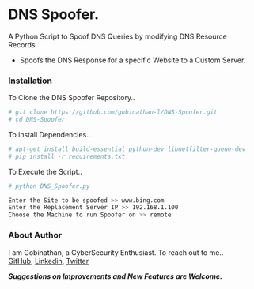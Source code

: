 #  DNS Spoofer. 
A Python Script to Spoof DNS Queries by modifying DNS Resource Records.

  - Spoofs the DNS Response for a specific Website to a Custom Server.

### Installation

To Clone the DNS Spoofer Repository..

```sh
# git clone https://github.com/gobinathan-l/DNS-Spoofer.git
# cd DNS-Spoofer
```

To install Dependencies..

```sh
# apt-get install build-essential python-dev libnetfilter-queue-dev
# pip install -r requirements.txt
```

To Execute the Script..
```sh
# python DNS_Spoofer.py 

Enter the Site to be spoofed >> www.bing.com
Enter the Replacement Server IP >> 192.168.1.100
Choose the Machine to run Spoofer on >> remote
```

### About Author
I am Gobinathan, a CyberSecurity Enthusiast. To reach out to me..<br>
[GitHub](https://github.com/gobinathan-l/), [Linkedin](https://in.linkedin.com/in/gobinathan-l), [Twitter](https://twitter.com/gobinathan_l)


***Suggestions on Improvements and New Features are Welcome.***